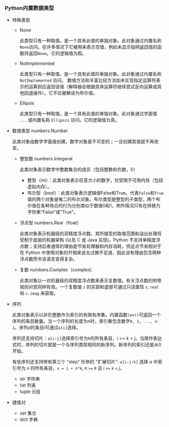 ### Python内置数据类型

+ 特殊类型

  + None

    此类型只有一种取值。是一个具有此值的单独对象。此对象通过内置名称`None`访问。在许多情况下它被用来表示空值，例如未显示指明返回值的函数将返回`None`。它的逻辑值为假。

  + NotImplemented

    此类型只有一种取值。是一个具有此值的单独对象。此对象通过内置名称 `NotImplemented` 访问。 数值方法和丰富比较方法如未实现指定运算符表示的运算则应返回该值（解释器会根据具体运算符继续尝试反向运算或其他回退操作）。它不应被解读为布尔值。

  + Ellipsis

    此类型只有一种取值。是一个具有此值的单独对象。此对象通过字面值 `...` 或内置名称 `Ellipsis` 访问。它的逻辑值为真。

+ 数值类型 numbers.Number

  此类对象由数字字面值创建。数字对象是不可变的；一旦创建其值就不再改变。

  + 整型数 numbers.Integeral

    此类对象表示数学中整数集合的成员（包括整数和负数，0）

    + 整型（int）：此类对象表示任意大小的数字，仅受限于可用内存（包括虚拟内存）。
    + 布尔型（bool）：此类对象表示逻辑值False和True。代表`False`和`True`值的两个对象是唯二的布尔对象。布尔类型是整型的子类型，两个布尔值在各种场合的行为分别类似于数值0和1，例外情况只有在转换为字符串"False"或"True"。

  + 浮点型 numbers.Real（float）

    此类对象表示机器级的双精度浮点数。其所接受的取值范围和溢出处理将受制于底层的机器架构 (以及 C 或 Java 实现)。Python 不支持单精度浮点数；支持后者通常的理由是节省处理器和内存消耗，但这点节省相对于在 Python 中使用对象的开销来说太过微不足道，因此没有理由包含两种浮点数而令该语言变得复杂。

  + 复数 numbers.Complex（complex)

    此类对象以一对机器级的双精度浮点数来表示复数值。有关浮点数的附带规则对其同样有效。一个复数值 `z` 的实部和虚部可通过只读属性 `z.real` 和 `z.imag` 来获取。

+ 序列
  
  此类对象表示以非负整数作为索引的有限有序集。内置函数`len()`可返回一个序列的条目数量。当一个序列的长度为n时，索引集包含数字`0, 1, ..., n-1`。序列*a*的条目*i*可通过`a[i]`选择。
  
  序列还支持切片：`a[i:j]`选择索引号为*k*的所有条目，*i <= k < j*。当用作表达式时，序列的切片就是一个与序列类型相同的新序列。新序列的索引还是从0开始。
  
  有些序列还支持带有第三个 "step" 形参的 "扩展切片": `a[i:j:k]` 选择 *a* 中索引号为 *x* 的所有条目，`x = i + n*k`, *n* `>=` `0` 且 *i* `<=` *x* `<` *j*。
  
  + str 字符串
  + list 列表
  + tuple 元组
  
+ 键值对
  + set 集合
  + dict 字典